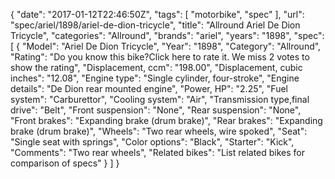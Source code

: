 {
    "date": "2017-01-12T22:46:50Z",
    "tags": [
        "motorbike",
        "spec"
    ],
    "url": "spec\/ariel\/1898\/ariel-de-dion-tricycle",
    "title": "Allround Ariel De Dion Tricycle",
    "categories": "Allround",
    "brands": "ariel",
    "years": "1898",
    "spec": [
        {
            "Model": "Ariel De Dion Tricycle",
            "Year": "1898",
            "Category": "Allround",
            "Rating": "Do you know this bike?Click here to rate it. We miss 2 votes to show the rating",
            "Displacement, ccm": "198.00",
            "Displacement, cubic inches": "12.08",
            "Engine type": "Single cylinder, four-stroke",
            "Engine details": "De Dion rear mounted engine",
            "Power, HP": "2.25",
            "Fuel system": "Carburettor",
            "Cooling system": "Air",
            "Transmission type,final drive": "Belt",
            "Front suspension": "None",
            "Rear suspension": "None",
            "Front brakes": "Expanding brake (drum brake)",
            "Rear brakes": "Expanding brake (drum brake)",
            "Wheels": "Two rear wheels, wire spoked",
            "Seat": "Single seat with springs",
            "Color options": "Black",
            "Starter": "Kick",
            "Comments": "Two rear wheels",
            "Related bikes": "List related bikes for comparison of specs"
        }
    ]
}